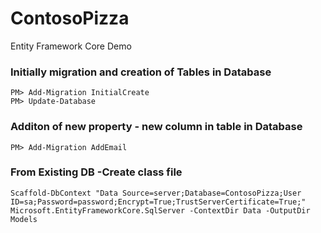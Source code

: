 # ContosoPizza
Entity Framework Core Demo 


### Initially migration and creation of Tables in Database
```
PM> Add-Migration InitialCreate
PM> Update-Database
```
### Additon of new property - new column in table in Database
```
PM> Add-Migration AddEmail
```


### From Existing DB -Create class file
```
Scaffold-DbContext "Data Source=server;Database=ContosoPizza;User ID=sa;Password=password;Encrypt=True;TrustServerCertificate=True;" Microsoft.EntityFrameworkCore.SqlServer -ContextDir Data -OutputDir Models
```

